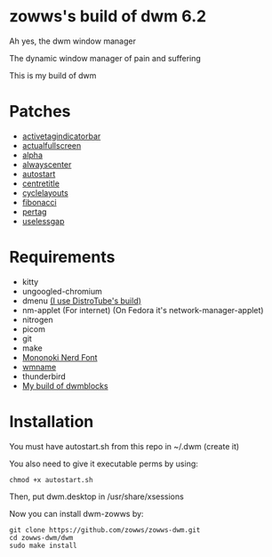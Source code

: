 # zowws's build of dwm 6.2
Ah yes, the dwm window manager

The dynamic window manager of pain and suffering 

This is my build of dwm
# Patches
* [activetagindicatorbar](https://dwm.suckless.org/patches/activetagindicatorbar/)
* [actualfullscreen](https://dwm.suckless.org/patches/actualfullscreen/)
* [alpha](https://dwm.suckless.org/patches/alpha/)
* [alwayscenter](https://dwm.suckless.org/patches/alwayscenter/)
* [autostart](https://dwm.suckless.org/patches/autostart/)
* [centretitle](https://dwm.suckless.org/patches/centretitle/)
* [cyclelayouts](https://dwm.suckless.org/patches/cyclelayouts/)
* [fibonacci](https://dwm.suckless.org/patches/fibonacci/)
* [pertag](https://dwm.suckless.org/patches/pertag/)
* [uselessgap](https://dwm.suckless.org/patches/uselessgap/)
# Requirements
* kitty
* ungoogled-chromium
* dmenu [(I use DistroTube's build)](https://gitlab.com/dwt1/dmenu-distrotube)
* nm-applet (For internet) (On Fedora it's network-manager-applet)
* nitrogen
* picom
* git
* make
* [Mononoki Nerd Font](https://aur.archlinux.org/packages/nerd-fonts-mononoki/)
* [wmname](https://tools.suckless.org/x/wmname/)
* thunderbird
* [My build of dwmblocks](https://github.com/zowws/dwmblocks-zowws)
# Installation
You must have autostart.sh from this repo in ~/.dwm (create it)

You also need to give it executable perms by using:
```
chmod +x autostart.sh
```
Then, put dwm.desktop in /usr/share/xsessions

Now you can install dwm-zowws by:
```
git clone https://github.com/zowws/zowws-dwm.git
cd zowws-dwm/dwm
sudo make install
```
